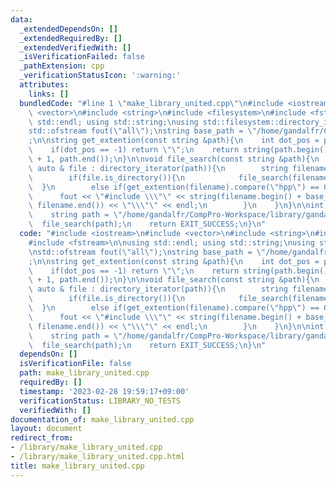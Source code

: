 ```yaml
---
data:
  _extendedDependsOn: []
  _extendedRequiredBy: []
  _extendedVerifiedWith: []
  _isVerificationFailed: false
  _pathExtension: cpp
  _verificationStatusIcon: ':warning:'
  attributes:
    links: []
  bundledCode: "#line 1 \"make_library_united.cpp\"\n#include <iostream>\n#include\
    \ <vector>\n#include <string>\n#include <filesystem>\n#include <fstream>\n\nusing\
    \ std::endl; using std::string;\nusing std::filesystem::directory_iterator;\n\n\
    std::ofstream fout(\"all\");\nstring base_path = \"/home/gandalfr/CompPro-Workspace/library/\"\
    ;\n\nstring get_extention(const string &path){\n    int dot_pos = path.find('.');\n\
    \    if(dot_pos == -1) return \"\";\n    return string(path.begin() + dot_pos\
    \ + 1, path.end());\n}\n\nvoid file_search(const string &path){\n    for (const\
    \ auto & file : directory_iterator(path)){\n        string filename = file.path();\n\
    \        if(file.is_directory()){\n            file_search(filename);\n      \
    \  }\n        else if(get_extention(filename).compare(\"hpp\") == 0){\n      \
    \      fout << \"#include \\\"\" << string(filename.begin() + base_path.size(),\
    \ filename.end()) << \"\\\"\" << endl;\n        }\n    }\n}\n\nint main() {\n\
    \    string path = \"/home/gandalfr/CompPro-Workspace/library/gandalfr\";\n  \
    \  file_search(path);\n    return EXIT_SUCCESS;\n}\n"
  code: "#include <iostream>\n#include <vector>\n#include <string>\n#include <filesystem>\n\
    #include <fstream>\n\nusing std::endl; using std::string;\nusing std::filesystem::directory_iterator;\n\
    \nstd::ofstream fout(\"all\");\nstring base_path = \"/home/gandalfr/CompPro-Workspace/library/\"\
    ;\n\nstring get_extention(const string &path){\n    int dot_pos = path.find('.');\n\
    \    if(dot_pos == -1) return \"\";\n    return string(path.begin() + dot_pos\
    \ + 1, path.end());\n}\n\nvoid file_search(const string &path){\n    for (const\
    \ auto & file : directory_iterator(path)){\n        string filename = file.path();\n\
    \        if(file.is_directory()){\n            file_search(filename);\n      \
    \  }\n        else if(get_extention(filename).compare(\"hpp\") == 0){\n      \
    \      fout << \"#include \\\"\" << string(filename.begin() + base_path.size(),\
    \ filename.end()) << \"\\\"\" << endl;\n        }\n    }\n}\n\nint main() {\n\
    \    string path = \"/home/gandalfr/CompPro-Workspace/library/gandalfr\";\n  \
    \  file_search(path);\n    return EXIT_SUCCESS;\n}\n"
  dependsOn: []
  isVerificationFile: false
  path: make_library_united.cpp
  requiredBy: []
  timestamp: '2023-02-28 19:59:17+09:00'
  verificationStatus: LIBRARY_NO_TESTS
  verifiedWith: []
documentation_of: make_library_united.cpp
layout: document
redirect_from:
- /library/make_library_united.cpp
- /library/make_library_united.cpp.html
title: make_library_united.cpp
---
```


